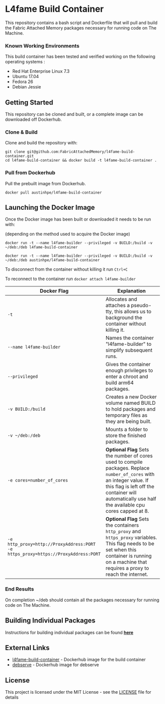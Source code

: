 # L4fame Build Container

This repository contains a bash script and Dockerfile that will pull and build the Fabric Attached Memory packages necessary for running code on The Machine.

### Known Working Environments
This build container has been tested and verified working on the following operating systems :
- Red Hat Enterprise Linux 7.3
- Ubuntu 17.04
- Fedora 26
- Debian Jessie

## Getting Started

This repository can be cloned and built, or a complete image can be downloaded off Dockerhub.

### Clone & Build

Clone and build the repository with:

```
git clone git@github.com:FabricAttachedMemory/l4fame-build-container.git
cd l4fame-build-container && docker build -t l4fame-build-container .
```

### Pull from Dockerhub

Pull the prebuilt image from Dockerhub.

```
docker pull austinhpe/l4fame-build-container
```


## Launching the Docker Image

Once the Docker image has been built or downloaded it needs to be run with:

(depending on the method used to acquire the Docker image)

```
docker run -t --name l4fame-builder --privileged -v BUILD:/build -v ~/deb:/deb l4fame-build-container

docker run -t --name l4fame-builder --privileged -v BUILD:/build -v ~/deb:/deb austinhpe/l4fame-build-container
```

To disconnect from the container without killing it run `Ctrl+C`

To reconnect to the container run `docker attach l4fame-builder`


| Docker Flag | Explanation |
| ----------- | ----------- |
| `-t` | Allocates and attaches a pseudo-tty, this allows us to background the container without killing it. |
| `--name l4fame-builder` | Names the container "l4fame-builder" to simplify subsequent runs. |
| `--privileged` | Gives the container enough privileges to enter a chroot and build arm64 packages. |
| `-v BUILD:/build` | Creates a new Docker volume named BUILD to hold packages and temporary files as they are being built. |
| `-v ~/deb:/deb` | Mounts a folder to store the finished packages. |
| `-e cores=number_of_cores` | **Optional Flag** Sets the number of cores used to compile packages. Replace `number_of_cores` with an integer value. If this flag is left off the container will automatically use half the available cpu cores capped at 8. |
| `-e http_proxy=http://ProxyAddress:PORT`<br>`-e https_proxy=https://ProxyAddress:PORT` | **Optional Flag** Sets the containers `http_proxy` and `https_proxy` variables. This flag needs to be set when this container is running on a machine that requires a proxy to reach the internet. |


### End Results

On completion ~/deb should contain all the packages necessary for running code on The Machine.


## Building Individual Packages

Instructions for building individual packages can be found **[here](BuildRules.md)**


## External Links

* [l4fame-build-container](https://hub.docker.com/r/austinhpe/l4fame-build-container/) - Dockerhub image for the build container
* [debserve](https://hub.docker.com/r/davidpatawaran/debserve/) - Dockerhub image for debserve

## License

This project is licensed under the MIT License - see the [LICENSE](LICENSE) file for details
